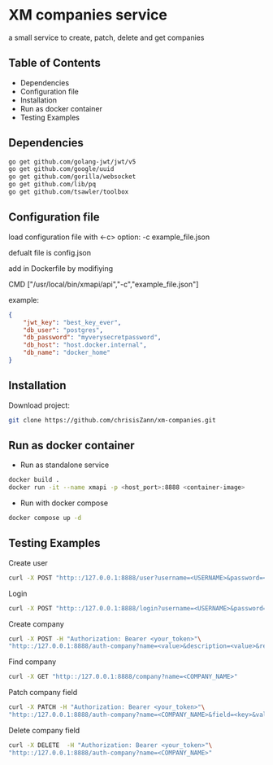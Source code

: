 # XM companies service

a small service to create, patch, delete and get companies

## Table of Contents

- Dependencies
- Configuration file
- Installation
- Run as docker container
- Testing Examples

## Dependencies

```bash
go get github.com/golang-jwt/jwt/v5
go get github.com/google/uuid
go get github.com/gorilla/websocket
go get github.com/lib/pq
go get github.com/tsawler/toolbox
```

## Configuration file

load configuration file with <-c> option: -c example_file.json

defualt file is config.json

add in Dockerfile by modifiying

CMD ["/usr/local/bin/xmapi/api","-c","example_file.json"]

example:
```json
{
    "jwt_key": "best_key_ever",
    "db_user": "postgres",
    "db_password": "myverysecretpassword",
    "db_host": "host.docker.internal",
    "db_name": "docker_home"
}
```

## Installation

Download project:

```bash
git clone https://github.com/chrisisZann/xm-companies.git
```

## Run as docker container

- Run as standalone service
```bash
docker build .
docker run -it --name xmapi -p <host_port>:8888 <container-image>
```

- Run with docker compose
```bash
docker compose up -d
```
## Testing Examples

Create user
```bash
curl -X POST "http::/127.0.0.1:8888/user?username=<USERNAME>&password=<PASSWORD>"
```

Login
```bash
curl -X POST "http::/127.0.0.1:8888/login?username=<USERNAME>&password=<PASSWORD>"
```

Create company
```bash
curl -X POST -H "Authorization: Bearer <your_token>"\
"http::/127.0.0.1:8888/auth-company?name=<value>&description=<value>&registered=<value>&type=<value>&amount_of_employees=<value>" 
```

Find company
```bash
curl -X GET "http::/127.0.0.1:8888/company?name=<COMPANY_NAME>"
````

Patch company field
```bash
curl -X PATCH -H "Authorization: Bearer <your_token>"\
"http::/127.0.0.1:8888/auth-company?name=<COMPANY_NAME>&field=<key>&value=<value>" 
```

Delete company field
```bash
curl -X DELETE  -H "Authorization: Bearer <your_token>"\
"http::/127.0.0.1:8888/auth-company?name=<COMPANY_NAME>"
```